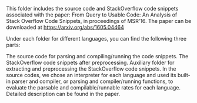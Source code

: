 This folder includes the source code and StackOverflow code snippets associated with the paper: From Query to Usable Code: An Analysis of Stack Overflow Code Snippets, in proceedings of MSR'16. The paper can be downloaded at https://arxiv.org/abs/1605.04464

Under each folder for different languages, you can find the following three parts:

The source code for parsing and compiling/running the code snippets.
The StackOverflow code snippets after preprocessing.
Auxiliary folder for extracting and preprocessing the StackOverflow code snippets.
In the source codes, we chose an interpreter for each language and used its built-in parser and compiler, or parsing and compiler/running functions, to evaluate the parsable and compilable/runnable rates for each language. Detailed description can be found in the paper.
